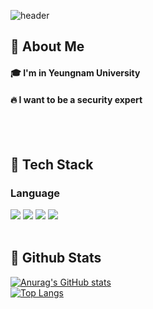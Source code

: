 
<div>
  
  <!--Header-->
  ![header](https://capsule-render.vercel.app/api?type=rect&color=gradient&height=350&section=header&text=Welcome%20to%20my%20github%20%F0%9F%A4%97)
  
</div>
<div>
  <!--Body-->
  
  ## 👀 About Me
  #### :mortar_board: I'm in Yeungnam University<br/>
  #### :fire: I want to be a security expert<br/>
  <br/>
  <br/>
  
  ## 🧱 Tech Stack
  ### Language
  <!--Python-->
  <img src="https://img.shields.io/badge/Python-3776AB?style=flat-square&logo=Python&logoColor=white"/>
  <!--c-->
  <img src="https://img.shields.io/badge/c-A8B9CC?style=flat-square&logo=c&logoColor=white"/>
  <!--html5-->
  <img src="https://img.shields.io/badge/html5-E34F26?style=flat-square&logo=html5&logoColor=white"/>
  <!--kalilinux-->
  <img src="https://img.shields.io/badge/kalilinux-557C94?style=flat-square&logo=kalilinux&logoColor=white"/>
  <br/>
  <br/>
  
  ## 🤔 Github Stats
  [![Anurag's GitHub stats](https://github-readme-stats.vercel.app/api?username=mugummy)](https://github.com/anuraghazra/github-readme-stats)
  <br/>
  [![Top Langs](https://github-readme-stats.vercel.app/api/top-langs/?username=mugummy)](https://github.com/anuraghazra/github-readme-stats)
  
</div>
<!--
**mugummy/mugummy** is a ✨ _special_ ✨ repository because its `README.md` (this file) appears on your GitHub profile.

Here are some ideas to get you started:

- 🔭 I’m currently working on ...
- 🌱 I’m currently learning ...
- 👯 I’m looking to collaborate on ...
- 🤔 I’m looking for help with ...
- 💬 Ask me about ...
- 📫 How to reach me: ...
- 😄 Pronouns: ...
- ⚡ Fun fact: ...
-->
